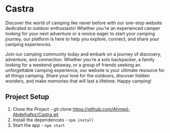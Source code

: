# Castra

Discover the world of camping like never before with our one-stop website dedicated to outdoor enthusiasts! Whether you're an experienced camper looking for your next adventure or a novice eager to start your camping journey, our platform is here to help you explore, connect, and share your camping experiences.

Join our camping community today and embark on a journey of discovery, adventure, and connection. Whether you're a solo backpacker, a family looking for a weekend getaway, or a group of friends seeking an unforgettable camping experience, our website is your ultimate resource for all things camping. Share your love for the outdoors, discover hidden wonders, and make memories that will last a lifetime. Happy camping!

## Project Setup

1. Clone the Project - git clone https://github.com/Ahmed-Abdelhafez/Castra.git
3. Install the dependencies - `npm install`
4. Start the app - `npm start`
